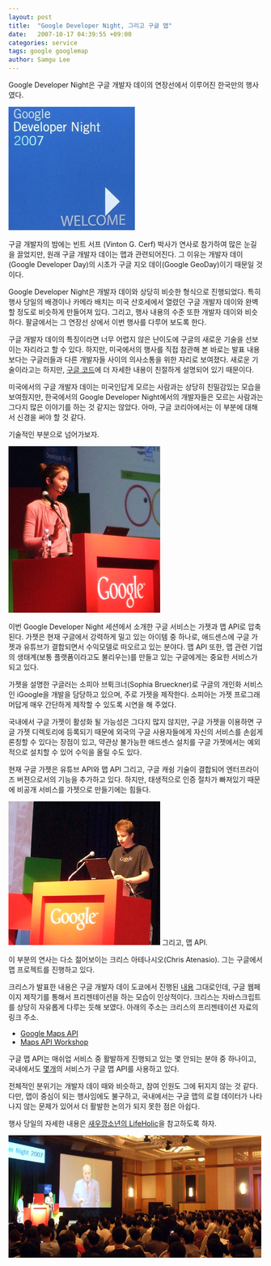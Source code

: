 ```yaml
---
layout: post
title:  "Google Developer Night, 그리고 구글 맵"
date:   2007-10-17 04:39:55 +09:00
categories: service
tags: google googlemap
author: Samgu Lee
---
```

Google Developer Night은 구글 개발자 데이의 연장선에서 이루어진 한국만의 행사였다.

![Google Deleloper Night 2007의 로고](/assets/google-developer-night-logo.jpg)

구글 개발자의 밤에는 빈트 서프 (Vinton G. Cerf) 박사가 연사로 참가하여 많은 눈길을 끌었지만, 원래 구글 개발자 데이는 맵과 관련되어진다. 그 이유는 개발자 데이(Google Developer Day)의 시초가 구글 지오 데이(Google GeoDay)이기 때문일 것이다.

Google Developer Night은 개발자 데이와 상당히 비슷한 형식으로 진행되었다. 특히 행사 당일의 배경이나 카메라 배치는 미국 산호세에서 열렸던 구글 개발자 데이와 완벽할 정도로 비슷하게 만들어져 있다. 그리고, 행사 내용의 수준 또한 개발자 데이와 비슷하다. 팔글에서는 그 연장선 상에서 이번 행사를 다루어 보도록 한다.

구글 개발자 데이의 특징이라면 너무 어렵지 않은 난이도에 구글의 새로운 기술을 선보이는 자리라고 할 수 있다. 하지만, 미국에서의 행사를 직접 참관해 본 바로는 발표 내용보다는 구글러들과 다른 개발자들 사이의 의사소통을 위한 자리로 보여졌다. 새로운 기술이라고는 하지만, [구글 코드](http://code.google.com)에 더 자세한 내용이 친절하게 설명되어 있기 때문이다.

미국에서의 구글 개발자 데이는 미국인답게 모르는 사람과는 상당히 친밀감있는 모습을 보여줬지만, 한국에서의 Google Developer Night에서의 개발자들은 모르는 사람과는 그다지 많은 이야기를 하는 것 같지는 않았다. 아마, 구글 코리아에서는 이 부분에 대해서 신경을 써야 할 것 같다.

기술적인 부분으로 넘어가보자.

![구글 가젯을 맞은 소피아옹](/assets/sophia-in-seoul.jpg)

이번 Google Developer Night 세션에서 소개한 구글 서비스는 가젯과 맵 API로 압축된다. 가젯은 현재 구글에서 강력하게 밀고 있는 아이템 중 하나로, 애드센스에 구글 가젯과 유튜브가 결합되면서 수익모델로 떠오르고 있는 분야다. 맵 API 또한, 맵 관련 기업의 생태계(보통 플랫폼이라고도 불리우는)를 만들고 있는 구글에게는 중요한 서비스가 되고 있다.

가젯을 설명한 구글러는 소피아 브뤽크너(Sophia Brueckner)로 구글의 개인화 서비스인 iGoogle을 개발을 담당하고 있으며, 주로 가젯을 제작한다. 소피아는 가젯 프로그래머답게 매우 간단하게 제작할 수 있도록 시연을 해 주었다.

국내에서 구글 가젯이 활성화 될 가능성은 그다지 많지 않지만, 구글 가젯을 이용하면 구글 가젯 디렉토리에 등록되기 때문에 외국의 구글 사용자들에게 자신의 서비스를 손쉽게 론칭할 수 있다는 장점이 있고, 약관상 불가능한 애드센스 설치를 구글 가젯에서는 예외적으로 설치할 수 있어 수익을 올릴 수도 있다.

현재 구글 가젯은 유튜브 API와 맵 API 그리고, 구글 캐슁 기술이 결합되어 엔터프라이즈 버젼으로서의 기능을 추가하고 있다. 하지만, 태생적으로 인증 절차가 빠져있기 때문에 비공개 서비스를 가젯으로 만들기에는 힘들다.

![맵 API를 맞은 크리스옹](/assets/chris-in-seoul.jpg)
그리고, 맵 API.

이 부분의 연사는 다소 젊어보이는 크리스 아테나시오(Chris Atenasio). 그는 구글에서 맵 프로젝트를 진행하고 있다.

크리스가 발표한 내용은 구글 개발자 데이 도쿄에서 진행된 [내용](http://atenasio.googlepages.com/gdd2007.html) 그대로인데, 구글 웹페이지 제작기를 통해서 프리젠테이션을 하는 모습이 인상적이다. 크리스는 자바스크립트를 상당히 자유롭게 다루는 듯해 보였다. 아래의 주소는 크리스의 프리젠테이션 자료의 링크 주소.

- [Google Maps API](http://atenasio.googlepages.com/gdn.html)
- [Maps API Workshop](http://atenasio.googlepages.com/gdn-examples.html)

구글 맵 API는 매쉬업 서비스 중 활발하게 진행되고 있는 몇 안되는 분야 중 하나이고, 국내에서도 [몇](http://www.tryvel.com)[개](http://www.wingbus.com/)의 서비스가 구글 맵 API를 사용하고 있다.

전체적인 분위기는 개발자 데이 때와 비슷하고, 참여 인원도 그에 뒤지지 않는 것 같다. 다만, 맵이 중심이 되는 행사임에도 불구하고, 국내에서는 구글 맵의 로컬 데이터가 나타나지 않는 문제가 있어서 더 활발한 논의가 되지 못한 점은 아쉽다.

행사 당일의 자세한 내용은 [새우깡소년의 LifeHolic](http://doyoubest.tistory.com/378)을 참고하도록 하자.

![Google Developer Night의 빈트 서프](/assets/vint-in-seoul.jpg)
